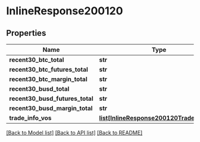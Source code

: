 # InlineResponse200120

## Properties
Name | Type | Description | Notes
------------ | ------------- | ------------- | -------------
**recent30_btc_total** | **str** |  | 
**recent30_btc_futures_total** | **str** |  | 
**recent30_btc_margin_total** | **str** |  | 
**recent30_busd_total** | **str** |  | 
**recent30_busd_futures_total** | **str** |  | 
**recent30_busd_margin_total** | **str** |  | 
**trade_info_vos** | [**list[InlineResponse200120TradeInfoVos]**](InlineResponse200120TradeInfoVos.md) |  | 

[[Back to Model list]](../README.md#documentation-for-models) [[Back to API list]](../README.md#documentation-for-api-endpoints) [[Back to README]](../README.md)

